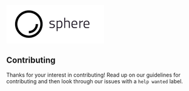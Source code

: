 <img src="./sphere-logo.png">

## Contributing

Thanks for your interest in contributing! Read up on our guidelines for contributing and then look through our issues with a `help wanted` label.
